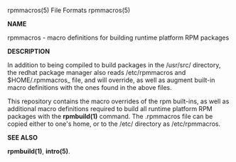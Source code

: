 rpmmacros(5) File Formats rpmmacros(5)

**NAME**

rpmmacros - macro definitions for building runtime platform RPM packages

**DESCRIPTION**

In addition to being compiled to build packages in the /usr/src/
directory, the redhat package manager also reads /etc/rpmmacros and
$HOME/.rpmmacros_ file, and will override, as well as augment built-in
macro definitions with the ones found in the above files.

This repository contains the macro overrides of the rpm built-ins, as well as
additional macro definitions required to build all runtime platform RPM packages
with the **rpmbuild(1)** command. The .rpmmacros file can be copied
either to one's home, or to the /etc/ directory as /etc/rpmmacros.

**SEE ALSO**

**rpmbuild(1)**, **intro(5)**.
































































